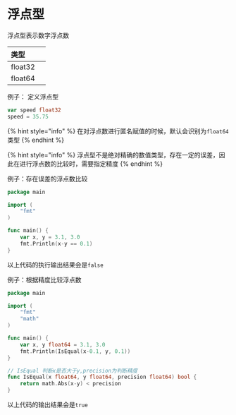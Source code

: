 # 浮点型

浮点型表示数字浮点数

| 类型 |  |
| :--- | :--- |
| float32 |  |
| float64 |  |

例子： 定义浮点型

```go
var speed float32
speed = 35.75
```

{% hint style="info" %}
在对浮点数进行匿名赋值的时候，默认会识别为`float64`类型
{% endhint %}

{% hint style="info" %}
浮点型不是绝对精确的数值类型，存在一定的误差，因此在进行浮点数的比较时，需要指定精度
{% endhint %}

例子：存在误差的浮点数比较

```go
package main

import (
	"fmt"
)

func main() {
	var x, y = 3.1, 3.0
	fmt.Println(x-y == 0.1)
}
```

以上代码的执行输出结果会是`false`

例子：根据精度比较浮点数

```go
package main

import (
	"fmt"
	"math"
)

func main() {
	var x, y float64 = 3.1, 3.0
	fmt.Println(IsEqual(x-0.1, y, 0.1))
}

// IsEqual 判断x是否大于y,precision为判断精度
func IsEqual(x float64, y float64, precision float64) bool {
	return math.Abs(x-y) < precision
}
```

以上代码的输出结果会是`true`

